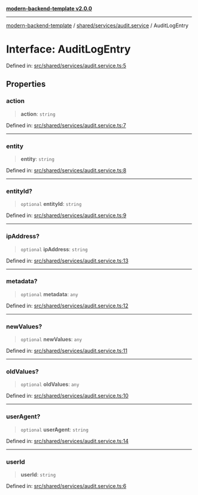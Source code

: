 [**modern-backend-template v2.0.0**](../../../../README.md)

***

[modern-backend-template](../../../../modules.md) / [shared/services/audit.service](../README.md) / AuditLogEntry

# Interface: AuditLogEntry

Defined in: [src/shared/services/audit.service.ts:5](https://github.com/maemreyo/saas-4cus-nodejs/blob/1a77de11cd6eaefe66c31c7f5de281673fc25ce5/src/shared/services/audit.service.ts#L5)

## Properties

### action

> **action**: `string`

Defined in: [src/shared/services/audit.service.ts:7](https://github.com/maemreyo/saas-4cus-nodejs/blob/1a77de11cd6eaefe66c31c7f5de281673fc25ce5/src/shared/services/audit.service.ts#L7)

***

### entity

> **entity**: `string`

Defined in: [src/shared/services/audit.service.ts:8](https://github.com/maemreyo/saas-4cus-nodejs/blob/1a77de11cd6eaefe66c31c7f5de281673fc25ce5/src/shared/services/audit.service.ts#L8)

***

### entityId?

> `optional` **entityId**: `string`

Defined in: [src/shared/services/audit.service.ts:9](https://github.com/maemreyo/saas-4cus-nodejs/blob/1a77de11cd6eaefe66c31c7f5de281673fc25ce5/src/shared/services/audit.service.ts#L9)

***

### ipAddress?

> `optional` **ipAddress**: `string`

Defined in: [src/shared/services/audit.service.ts:13](https://github.com/maemreyo/saas-4cus-nodejs/blob/1a77de11cd6eaefe66c31c7f5de281673fc25ce5/src/shared/services/audit.service.ts#L13)

***

### metadata?

> `optional` **metadata**: `any`

Defined in: [src/shared/services/audit.service.ts:12](https://github.com/maemreyo/saas-4cus-nodejs/blob/1a77de11cd6eaefe66c31c7f5de281673fc25ce5/src/shared/services/audit.service.ts#L12)

***

### newValues?

> `optional` **newValues**: `any`

Defined in: [src/shared/services/audit.service.ts:11](https://github.com/maemreyo/saas-4cus-nodejs/blob/1a77de11cd6eaefe66c31c7f5de281673fc25ce5/src/shared/services/audit.service.ts#L11)

***

### oldValues?

> `optional` **oldValues**: `any`

Defined in: [src/shared/services/audit.service.ts:10](https://github.com/maemreyo/saas-4cus-nodejs/blob/1a77de11cd6eaefe66c31c7f5de281673fc25ce5/src/shared/services/audit.service.ts#L10)

***

### userAgent?

> `optional` **userAgent**: `string`

Defined in: [src/shared/services/audit.service.ts:14](https://github.com/maemreyo/saas-4cus-nodejs/blob/1a77de11cd6eaefe66c31c7f5de281673fc25ce5/src/shared/services/audit.service.ts#L14)

***

### userId

> **userId**: `string`

Defined in: [src/shared/services/audit.service.ts:6](https://github.com/maemreyo/saas-4cus-nodejs/blob/1a77de11cd6eaefe66c31c7f5de281673fc25ce5/src/shared/services/audit.service.ts#L6)
